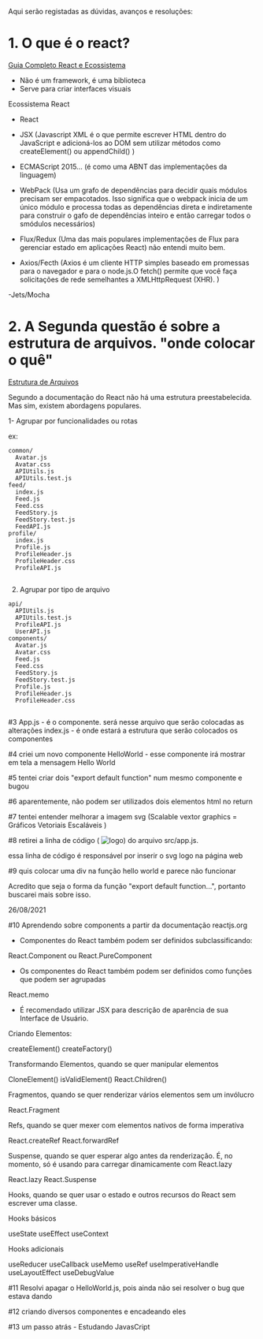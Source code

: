 Aqui serão registadas as dúvidas, avanços e resoluções:

# 1. O que é o react?

[Guia Completo React e Ecossistema](https://tableless.com.br/guia-completo-react-ecossistema/)

- Não é um framework, é uma biblioteca
- Serve para criar interfaces visuais

Ecossistema React 

- React 

- JSX (Javascript XML é o que permite escrever HTML dentro do JavaScript e adicioná-los ao DOM sem utilizar métodos como createElement() ou appendChild() )

- ECMAScript 2015... (é como uma ABNT das implementações da linguagem)

- WebPack (Usa um grafo de dependências para decidir quais módulos precisam ser empacotados. Isso significa que o webpack inicia de um único módulo e processa todas as dependências direta e indiretamente para construir o gafo de dependências inteiro e então carregar todos o smódulos necessários)

- Flux/Redux (Uma das mais populares implementações de Flux para gerenciar estado em aplicações React) não entendi muito bem.

- Axios/Fecth (Axios é um cliente HTTP simples baseado em promessas para o navegador e para o node.js.O fetch() permite que você faça solicitações de rede semelhantes a XMLHttpRequest (XHR). )

-Jets/Mocha


# 2. A Segunda questão é sobre a estrutura de arquivos. "onde colocar o quê"

[Estrutura de Arquivos](https://pt-br.reactjs.org/docs/faq-structure.html)

Segundo a documentação do React não há uma estrutura preestabelecida. Mas sim, existem abordagens populares. 

1- Agrupar por funcionalidades ou rotas

ex: 

```
common/
  Avatar.js
  Avatar.css
  APIUtils.js
  APIUtils.test.js
feed/
  index.js
  Feed.js
  Feed.css
  FeedStory.js
  FeedStory.test.js
  FeedAPI.js
profile/
  index.js
  Profile.js
  ProfileHeader.js
  ProfileHeader.css
  ProfileAPI.js


```

2. Agrupar por tipo de arquivo

```
api/
  APIUtils.js
  APIUtils.test.js
  ProfileAPI.js
  UserAPI.js
components/
  Avatar.js
  Avatar.css
  Feed.js
  Feed.css
  FeedStory.js
  FeedStory.test.js
  Profile.js
  ProfileHeader.js
  ProfileHeader.css


```

#3 App.js - é o componente. será nesse arquivo que serão colocadas as alterações
   index.js - é onde estará a estrutura que serão colocados os componentes


#4 criei um novo componente HelloWorld - esse componente irá mostrar em tela a mensagem Hello World

#5 tentei criar dois "export default function" num mesmo componente e bugou

#6 aparentemente, não podem ser utilizados dois elementos html no return

#7 tentei entender melhorar a imagem svg (Scalable vextor graphics = Gráficos Vetoriais Escaláveis )

#8 retirei a linha de código ( <img src={logo} className="App-logo" alt="logo" />) do arquivo src/app.js. 

essa linha de código é responsável por inserir o svg logo na página web

#9 quis colocar uma div na função hello world e parece não funcionar

Acredito que seja o forma da função "export default function...", portanto buscarei mais sobre isso.

26/08/2021

#10 Aprendendo sobre components a partir da documentação reactjs.org

- Componentes do React também podem ser definidos subclassificando:

React.Component ou
React.PureComponent

- Os componentes do React também podem ser definidos como funções que podem ser agrupadas

React.memo

- É recomendado utilizar JSX para descrição de aparência de sua Interface de Usuário.

Criando Elementos:

createElement()
createFactory()

Transformando Elementos, quando se quer manipular elementos

CloneElement()
isValidElement()
React.Children()

Fragmentos, quando se quer renderizar vários elementos sem um invólucro

React.Fragment

Refs, quando se quer mexer com elementos nativos de forma imperativa

React.createRef
React.forwardRef

Suspense, quando se quer esperar algo antes da renderização. É, no momento, só é usando para carregar dinamicamente com React.lazy

React.lazy
React.Suspense

Hooks, quando se quer usar o estado e outros recursos do React sem escrever uma classe. 

Hooks básicos

  useState
  useEffect
  useContext

Hooks adicionais

  useReducer
  useCallback
  useMemo
  useRef
  useImperativeHandle
  useLayoutEffect
  useDebugValue



#11 Resolvi apagar o HelloWorld.js, pois ainda não sei resolver o bug que estava dando

#12 criando diversos componentes e encadeando eles


#13 um passo atrás - Estudando JavasCript

